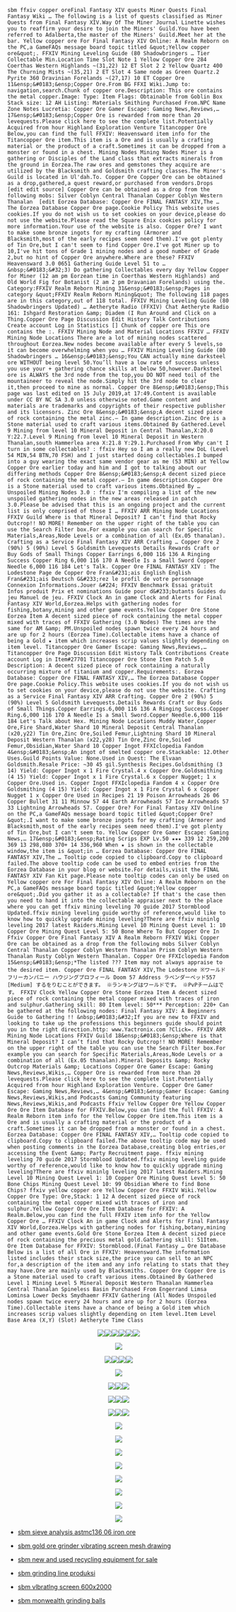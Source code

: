 
```
sbm ffxiv copper oreFinal Fantasy XIV quests Miner Quests Final Fantasy Wiki … The following is a list of quests classified as Miner Quests from Final Fantasy XIV.Way Of The Miner Journal Linette wishes you to reaffirm your desire to join the Miners' Guild.You have been referred to Adalberta,the master of the Miners' Guild.Meet her at the bar. Yellow copper ore For Final Fantasy XIV Online: A Realm Reborn on the PC,a GameFAQs message board topic titled &quot;Yellow copper ore&quot;. FFXIV Mining Leveling Guide (80 Shadowbringers … Tier Collectable Min.Location Time Slot Note 1 Yellow Copper Ore 284 Coerthas Western Highlands ~(31,22) 12 ET Slot 2 2 Yellow Quartz 400 The Churning Mists ~(35,21) 2 ET Slot 4 Same node as Green Quartz.2 Pyrite 360 Dravinian Forelands ~(27,17) 10 ET Copper Ore 11&ensp;&#0183;&ensp;Copper Ore.From BG FFXI Wiki.Jump to: navigation,search.Chunk of copper ore.Description: This ore contains the metal copper.Image: Type: Item Flags: Obtainable from Goblin Box Stack size: 12 AH Listing: Materials Smithing Purchased From.NPC Name Zone Notes Lucretia: Copper Ore Gamer Escape: Gaming News,Reviews,… 17&ensp;&#0183;&ensp;Copper Ore is rewarded from more than 20 levequests.Please click here to see the complete list.Potentially Acquired from hour Highland Exploration Venture Titancopper Ore Below,you can find the full FFXIV: Heavensward item info for the Titancopper Ore item.This item is a Ore and is usually a crafting material or the product of a craft.Sometimes it can be dropped from a monster or found in a chest. Mining Nodes Mining Nodes Miner is a gathering or Disciples of the Land class that extracts minerals from the ground in Eorzea.The raw ores and gemstones they acquire are utilized by the Blacksmith and Goldsmith crafting classes.The Miner's Guild is located in Ul'dah.To. Copper Ore Copper Ore can be obtained as a drop,gathered,a quest reward,or purchased from vendors.Drops [edit edit source] Copper Ore can be obtained as a drop from the following mobs: Silver Coblyn Central Thanalan Copper Coblyn Western Thanalan  [edit Eorzea Database: Copper Ore FINAL FANTASY XIV,The … The Eorzea Database Copper Ore page.Cookie Policy This website uses cookies.If you do not wish us to set cookies on your device,please do not use the website.Please read the Square Enix cookies policy for more information.Your use of the website is also. Copper Ore? I want to make some bronze ingots for my crafting (Armorer and Blacksmith,most of the early recipes seem need them).I've got plenty of Tin Ore,but I can't seem to find Copper Ore.I've got Miner up to 10,I've hit tons of Grade 1 mining nodes and a good number of Grade 2,but no hint of Copper Ore anywhere.Where are these? FFXIV Heavensward 3.0 0651 Gathering Guide Level 51 to … &nbsp;&#0183;&#32;3) Do gathering Collectables every day Yellow Copper for Miner (12 am pm Eorzean time in Coerthas Western Highlands) and Old World Fig for Botanist (2 am 2 pm Dravanian Forelands) using the. Category:FFXIV Realm Reborn Mining 31&ensp;&#0183;&ensp;Pages in category &quot;FFXIV Realm Reborn Mining&quot; The following 118 pages are in this category,out of 118 total. FFXIV Mining Leveling Guide (80 Shadowbringers Updated) … Aetheryte Radio (FFXIV) Chat Aetheryte Radio 161: Ishgard Restoration &amp; Diadem (I Run Around and Click on a Thing.Copper Ore Page Discussion Edit History Talk Contributions Create account Log in Statistics [] Chunk of copper ore This ore contains the :. FFXIV Mining Node and Material Locations FFXIV … FFXIV Mining Node Locations There are a lot of mining nodes scattered throughout Eorzea.New nodes become available after every 5 levels,so it can become overwhelming when you … FFXIV Mining Leveling Guide (80 Shadowbringers … 16&ensp;&#0183;&ensp;You CAN actually mine darksteel ore WITHOUT being level 50.You’ll have a low rate of success unless you use your + gathering chance skills at below 50,however.Darksteel ore is ALWAYS the 3rd node from the top,you DO NOT need toil of the mountaineer to reveal the node.Simply hit the 3rd node to clear it,then proceed to mine as normal. Copper Ore 8&ensp;&#0183;&ensp;This page was last edited on 15 July 2019,at 17:49.Content is available under CC BY NC SA 3.0 unless otherwise noted.Game content and materials are trademarks and copyrights of their respective publisher and its licensors. Zinc Ore 8&ensp;&#0183;&ensp;A decent sized piece of rock containing the metal zinc.— In game description.Zinc Ore is a Stone material used to craft various items.Obtained By Gathered.Level 9 Mining from level 10 Mineral Deposit in Central Thanalan,X:20.0 Y:22.7.Level 9 Mining from level 10 Mineral Deposit in Western Thanalan,south Hammerlea area X:21.8 Y:29.1.Purchased From Why can't I turn in some collectables? : ffxiv Hey so I am a really new DoL (Level 54 MIN,54 BTN,70 FSH) and I just started doing collectables.I bumped into a guy wearing the exact same vendor gear as me (53 MIN) at Yellow Copper Ore earlier today and him and I got to talking about our differing methods Copper Ore 8&ensp;&#0183;&ensp;A decent sized piece of rock containing the metal copper.— In game description.Copper Ore is a Stone material used to craft various items.Obtained By … Unspoiled Mining Nodes 3.0 : ffxiv I'm compiling a list of the new unspoiled gathering nodes in the new areas released in patch 3.0.Please be advised that this is an ongoing project and the current list is only comprised of those I … FFXIV ARR Mining Node Locations FFXIV Guild Where is that Mineral Deposit? I can’t find that Rocky Outcrop!! NO MORE! Remember on the upper right of the table you can use the Search Filter box.For example you can search for Specific Materials,Areas,Node Levels or a combination of all (Ex.05 thanalan). Crafting as a Service Final Fantasy XIV ARR Crafting … Copper Ore 2 (90%) 5 (90%) Level 5 Goldsmith Levequests Details Rewards Craft or Buy Gods of Small Things Copper Earrings 6,000 116 136 A Ringing Success Copper Ring 6,000 116 170 A Needle Is a Small Sword Copper Needle 6,000 116 184 Let's Talk. Copper Ore FINAL FANTASY XIV : The Lodestone Page de Copper Ore Fran&#231;ais English English Fran&#231;ais Deutsch G&#233;rez le profil de votre personnage Connexion Informations.Jouer &#224; FFXIV Benchmark Essai gratuit Infos produit Prix et nominations Guide pour d&#233;butants Guides du jeu Manuel de jeu. FFXIV Clock An in game Clock and Alerts for Final Fantasy XIV World,Eorzea.Helps with gathering nodes for fishing,botany,mining and other game events.Yellow Copper Ore Stone Eorzea Item A decent sized piece of rock containing the metal copper mixed with traces of FFXIV Gathering (3.0 Nodes) The times are the same for AM &amp; PM.Unspoiled nodes spawn twice every 24 hours and are up for 2 hours (Eorzea Time).Collectable items have a chance of being a Gold ★ item which increases scrip values slightly depending on item level. Titancopper Ore Gamer Escape: Gaming News,Reviews,… Titancopper Ore Page Discussion Edit History Talk Contributions Create account Log in Item#27701 Titancopper Ore Stone Item Patch 5.0 Description: A decent sized piece of rock containing a naturally occurring mixture of titanium and copper.Requirements:. Eorzea Database: Copper Ore FINAL FANTASY XIV,… The Eorzea Database Copper Ore page.Cookie Policy.This website uses cookies.If you do not wish us to set cookies on your device,please do not use the website. Crafting as a Service Final Fantasy XIV ARR Crafting. Copper Ore 2 (90%) 5 (90%) Level 5 Goldsmith Levequests.Details Rewards Craft or Buy Gods of Small Things.Copper Earrings.6,000 116 136 A Ringing Success.Copper Ring.6,000 116 170 A Needle Is a Small Sword.Copper Needle.6,000 116 184 Let's Talk about Hex. Mining Node Locations Muddy Water,Copper Ore,Fire Shard,Water Shard 10 Mineral Deposit Central Thanalan (x20,y22) Tin Ore,Zinc Ore,Soiled Femur,Lightning Shard 10 Mineral Deposit Western Thanalan (x22,y28) Tin Ore,Zinc Ore,Soiled Femur,Obsidian,Water Shard 10 Copper Ingot FFXIclopedia Fandom 4&ensp;&#0183;&ensp;An ingot of smelted copper ore.Stackable: 12.Other Uses.Guild Points Value: None.Used in Quest: The Elvaan Goldsmith.Resale Price: ~30 45 gil.Synthesis Recipes.Goldsmithing (3 14) Yield: Copper Ingot x 1 Fire Crystal.4 x Copper Ore.Goldsmithing (4 15) Yield: Copper Ingot x 1 Fire Crystal.6 x Copper Nugget; 1 x Copper Ore.Used in. Copper Ingot FFXIclopedia Fandom 4 x Copper Ore Goldsmithing (4 15) Yield: Copper Ingot x 1 Fire Crystal 6 x Copper Nugget 1 x Copper Ore Used in Recipes 21 19 Poison Arrowheads 26 06 Copper Bullet 31 11 Minnow 57 44 Earth Arrowheads 57 Ice Arrowheads 57 33 Lightning Arrowheads 57. Copper Ore? For Final Fantasy XIV Online on the PC,a GameFAQs message board topic titled &quot;Copper Ore?&quot;.I want to make some bronze ingots for my crafting (Armorer and Blacksmith,most of the early recipes seem need them).I've got plenty of Tin Ore,but I can't seem to. Yellow Copper Ore Gamer Escape: Gaming News,… 17&ensp;&#0183;&ensp;Rating Scrips EXP Lv.50 ★★★ 339 12 259,200 369 13 298,080 370+ 14 336,960 When ★ is shown in the collectable window,the item is &quot;in … Eorzea Database: Copper Ore FINAL FANTASY XIV,The … Tooltip code copied to clipboard.Copy to clipboard failed.The above tooltip code can be used to embed entries from the Eorzea Database in your blog or website.For details,visit the FINAL FANTASY XIV Fan Kit page.Please note tooltip codes can only be used on Yellow copper ore For Final Fantasy XIV Online: A Realm Reborn on the PC,a GameFAQs message board topic titled &quot;Yellow copper ore&quot;.Did you gather it as a collectable? If that's the case then you need to hand it into the collectable appraiser next to the place where you can get ffxiv mining leveling 70 guide 2017 Stormblood Updated.ffxiv mining leveling guide worthy of reference,would like to know how to quickly upgrade mining leveling?There are ffxiv mininlg leveling 2017 latest Raiders.Mining Level 10 Mining Quest Level 1: 10 Copper Ore Mining Quest Level 5: 50 Bone Where To But Copper Ore In Ffxiv Copper Ore Final Fantasy XIV A Realm Reborn FFXIV Wiki Copper Ore can be obtained as a drop from the following mobs Silver Coblyn Central Thanalan Copper Coblyn Western Thanalan Prism Coblyn Western Thanalan Rusty Coblyn Western Thanalan. Copper Ore FFXIclopedia Fandom 15&ensp;&#0183;&ensp;*The listed ??? Item may not always appraise to the desired item. Copper Ore FINAL FANTASY XIV,The Lodestone ※ワールドフリーカンパニー ハウジングプロフィール Doom 57 Address ラベンダーベッド557 [Medium] するをりむことができます。 ※ランキングはワールドです。 ※PvPチームはです。 FFXIV Clock Yellow Copper Ore Stone Eorzea Item A decent sized piece of rock containing the metal copper mixed with traces of iron and sulphur.Gathering skill: 80 Item level: 50*** Perception: 220+ Can be gathered at the following nodes: Final Fantasy XIV: A Beginners Guide to Gathering !! &nbsp;&#0183;&#32;If you are new to FFXIV and looking to take up the professions this beginners guide should point you in the right direction.http: www.Yactronix.com ?Click=. FFXIV ARR Mining Node Locations FFXIV Guild 18&ensp;&#0183;&ensp;Where is that Mineral Deposit? I can’t find that Rocky Outcrop!! NO MORE! Remember on the upper right of the table you can use the Search Filter box.For example you can search for Specific Materials,Areas,Node Levels or a combination of all (Ex.05 thanalan).Mineral Deposits &amp; Rocky Outcrop Materials &amp; Locations Copper Ore Gamer Escape: Gaming News,Reviews,Wikis,… Copper Ore is rewarded from more than 20 levequests.Please click here to see the complete list.Potentially Acquired from hour Highland Exploration Venture. Copper Ore Gamer Escape: Gaming News,Reviews,… 4&ensp;&#0183;&ensp;Gamer Escape: Gaming News,Reviews,Wikis,and Podcasts Gaming Community featuring News,Reviews,Wikis,and Podcasts Ffxiv Yellow Copper Ore Yellow Copper Ore Ore Item Database for FFXIV.Below,you can find the full FFXIV: A Realm Reborn item info for the Yellow Copper Ore item.This item is a Ore and is usually a crafting material or the product of a craft.Sometimes it can be dropped from a monster or found in a chest. Eorzea Database: Copper Ore FINAL FANTASY XIV,… Tooltip code copied to clipboard.Copy to clipboard failed.The above tooltip code may be used when posting comments in the Eorzea Database,creating blog entries,or accessing the Event &amp; Party Recruitment page. ffxiv mining leveling 70 guide 2017 Stormblood Updated.ffxiv mining leveling guide worthy of reference,would like to know how to quickly upgrade mining leveling?There are ffxiv mininlg leveling 2017 latest Raiders.Mining Level 10 Mining Quest Level 1: 10 Copper Ore Mining Quest Level 5: 50 Bone Chips Mining Quest Level 10: 99 Obsidian Where to find Bone Chips? ffxiv yellow copper ore Yellow Copper Ore FFXIV Wiki.Yellow Copper Ore Type: Ore,Stack: 1 12 A decent sized piece of rock containing the metal copper mixed with traces of iron and sulphur.Yellow Copper Ore Ore Item Database for FFXIV: A Realm.Below,you can find the full FFXIV item info for the Yellow Copper Ore … FFXIV Clock An in game Clock and Alerts for Final Fantasy XIV World,Eorzea.Helps with gathering nodes for fishing,botany,mining and other game events.Gold Ore Stone Eorzea Item A decent sized piece of rock containing the precious metal gold.Gathering skill: 51Item. Ore Item Database for FFXIV: Stormblood.(Final Fantasy … Ore Database Below is a list of all Ore in FFXIV: Heavensward.The information listed includes their stack size,the price you can sell to an NPC for,a description of the item and any info relating to stats that they may have.Ore are mainly used by Blacksmiths. Copper Ore Copper Ore is a Stone material used to craft various items.Obtained By Gathered Level 1 Mining Level 5 Mineral Deposit Western Thanalan Hammerlea Central Thanalan Spineless Basin Purchased From Engerrand Limsa Lominsa Lower Decks Smydhaemr FFXIV Gathering (All Nodes Unspoiled nodes spawn twice every 24 hours and are up for 2 hours (Eorzea Time).Collectable items have a chance of being a Gold item which increases scrip values slightly depending on item level.Item Level Base Area (X,Y) (Slot) Aetheryte Time Class 
```

<div align="center">
  
<a rel="nofollow" href="https://m.shibang-china.com?f=github&k=sbm+ffxiv+copper+ore"><img src="https://static.shibang-china.com/en/l.png"></a><img src="https://static.shibang-china.com/en/hw.png"><a rel="nofollow" href="https://m.shibang-china.com/product/?f=github&k=sbm+ffxiv+copper+ore"><img src="https://static.shibang-china.com/en/p.png"></a><a rel="nofollow" href="https://m.shibang-china.com/cases/?f=github&k=sbm+ffxiv+copper+ore"><img src="https://static.shibang-china.com/en/c.png"></a><a rel="nofollow" href="https://m.shibang-china.com/news/?f=github&k=sbm+ffxiv+copper+ore"><img src="https://static.shibang-china.com/en/n.png"></a><a rel="nofollow" href="https://m.shibang-china.com?f=github&k=sbm+ffxiv+copper+ore"><img src="https://static.shibang-china.com/en/m.png"></a>

<a rel="nofollow" href="https://m.shibang-china.com/product/?f=github&k=sbm+ffxiv+copper+ore"><img src="https://static.shibang-china.com/en/b.jpg"></a>
  
<a rel="nofollow" href="https://m.shibang-china.com/solution-aggregate.html?f=github&k=sbm+ffxiv+copper+ore"><img src="https://static.shibang-china.com/en/a.jpg"></a><a rel="nofollow" href="https://m.shibang-china.com/solution-mine.html?f=github&k=sbm+ffxiv+copper+ore"><img src="https://static.shibang-china.com/en/m.jpg"></a><a rel="nofollow" href="https://m.shibang-china.com/solution-mill.html?f=github&k=sbm+ffxiv+copper+ore"><img src="https://static.shibang-china.com/en/g.jpg"></a><a rel="nofollow" href="https://m.shibang-china.com/solution-epc.html?f=github&k=sbm+ffxiv+copper+ore"><img src="https://static.shibang-china.com/en/e.jpg"></a>

<a rel="nofollow" href="https://m.shibang-china.com/product/?f=github&k=sbm+ffxiv+copper+ore"><img src="https://static.shibang-china.com/en/a-p.png"></a>

<a rel="nofollow" href="https://m.shibang-china.com/product/crusher/c6x.html?f=github&k=sbm+ffxiv+copper+ore"><img src="https://static.shibang-china.com/en/j.jpg"></a><a rel="nofollow" href="https://m.shibang-china.com/product/crusher/ci5x.html?f=github&k=sbm+ffxiv+copper+ore"><img src="https://static.shibang-china.com/en/i.jpg"></a><a rel="nofollow" href="https://m.shibang-china.com/product/crusher/hst.html?f=github&k=sbm+ffxiv+copper+ore"><img src="https://static.shibang-china.com/en/c.jpg"></a>

<a rel="nofollow" href="https://m.shibang-china.com/product/mill/mtw.html?f=github&k=sbm+ffxiv+copper+ore"><img src="https://static.shibang-china.com/en/mtw.jpg"></a><a rel="nofollow" href="https://m.shibang-china.com/product/mill/scm.html?f=github&k=sbm+ffxiv+copper+ore"><img src="https://static.shibang-china.com/en/scm.jpg"></a><a rel="nofollow" href="https://m.shibang-china.com/product/mill/lm.html?f=github&k=sbm+ffxiv+copper+ore"><img src="https://static.shibang-china.com/en/lm.jpg"></a>

<a rel="nofollow" href="https://m.shibang-china.com/product/sand/vsi6x.html?f=github&k=sbm+ffxiv+copper+ore"><img src="https://static.shibang-china.com/en/6x.jpg"></a><a rel="nofollow" href="https://m.shibang-china.com/product/sand/vu.html?f=github&k=sbm+ffxiv+copper+ore"><img src="https://static.shibang-china.com/en/vu.jpg"></a><a rel="nofollow" href="https://m.shibang-china.com/product/mobile/klun.html?f=github&k=sbm+ffxiv+copper+ore"><img src="https://static.shibang-china.com/en/k.jpg"></a>

<a rel="nofollow" href="https://m.shibang-china.com/cases/?f=github&k=sbm+ffxiv+copper+ore"><img src="https://static.shibang-china.com/en/case.png"></a>

<a rel="nofollow" href="https://m.shibang-china.com/cases/aggregate/202.html?f=github&k=sbm+ffxiv+copper+ore"><img src="https://static.shibang-china.com/en/c-1.jpg"></a>

<a rel="nofollow" href="https://m.shibang-china.com/cases/aggregate/203.html?f=github&k=sbm+ffxiv+copper+ore"><img src="https://static.shibang-china.com/en/c-2.jpg"></a>

<a rel="nofollow" href="https://m.shibang-china.com/cases/mill/123.html?f=github&k=sbm+ffxiv+copper+ore"><img src="https://static.shibang-china.com/en/c-3.jpg"></a>

<a rel="nofollow" href="https://m.shibang-china.com/contact_us.html?f=github&k=sbm+ffxiv+copper+ore"><img src="https://static.shibang-china.com/en/contact.png"></a>

<a rel="nofollow" href="https://swt.shibang-china.com/?f=github&k=sbm+ffxiv+copper+ore"><img src="https://static.shibang-china.com/en/chat.png"></a>

<a rel="nofollow" href="https://whatsapp.shibangsoft.com/WhatsApp.php?f=github&k=sbm+ffxiv+copper+ore"><img src="https://static.shibang-china.com/en/whatsapp.png"></a>

<a rel="nofollow" href="https://m.shibang-china.com/?f=github&k=sbm+ffxiv+copper+ore"><img src="https://static.shibang-china.com/en/website.png"></a>

</div>


* [sbm sieve analysis astmc136 06 iron ore](sbm%20sieve%20analysis%20astmc136%2006%20iron%20ore.md)

* [sbm gold ore grinder vibrating screen mesh drawing](sbm%20gold%20ore%20grinder%20vibrating%20screen%20mesh%20drawing.md)

* [sbm new and used recycling equipment for sale](sbm%20new%20and%20used%20recycling%20equipment%20for%20sale.md)

* [sbm grinding line produksi](sbm%20grinding%20line%20produksi.md)

* [sbm vlbratlng screen 600x2000](sbm%20vlbratlng%20screen%20600x2000.md)

* [sbm monwealth grinding balls](sbm%20monwealth%20grinding%20balls.md)